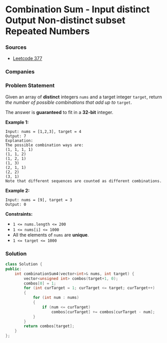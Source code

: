 # Combination Sum - Input distinct Output Non-distinct subset Repeated Numbers

### Sources

* [Leetcode 377](https://leetcode.com/problems/combination-sum-iv/)

### Companies

### Problem Statement

Given an array of **distinct** integers `nums` and a target integer `target`, return _the number of possible combinations that add up to_ `target`.

The answer is **guaranteed** to fit in a **32-bit** integer.

**Example 1:**

```text
Input: nums = [1,2,3], target = 4
Output: 7
Explanation:
The possible combination ways are:
(1, 1, 1, 1)
(1, 1, 2)
(1, 2, 1)
(1, 3)
(2, 1, 1)
(2, 2)
(3, 1)
Note that different sequences are counted as different combinations.
```

**Example 2:**

```text
Input: nums = [9], target = 3
Output: 0
```

**Constraints:**

* `1 <= nums.length <= 200`
* `1 <= nums[i] <= 1000`
* All the elements of `nums` are **unique**.
* `1 <= target <= 1000`

### Solution

```cpp
class Solution {
public:
    int combinationSum4(vector<int>& nums, int target) {
        vector<unsigned int> combos(target+1, 0);
        combos[0] = 1;
        for (int curTarget = 1; curTarget <= target; curTarget++)
        {
            for (int num : nums)
            {
                if (num <= curTarget) 
                    combos[curTarget] += combos[curTarget - num];
            }
        }
        return combos[target];
    }
};
```

